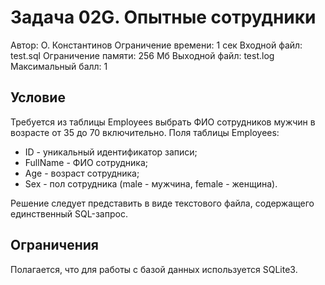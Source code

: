# Задача 02G. Опытные сотрудники

Автор: О. Константинов Ограничение времени: 1 сек
Входной файл: test.sql Ограничение памяти: 256 Мб
Выходной файл: test.log
Максимальный балл: 1

## Условие

Требуется из таблицы Employees выбрать ФИО сотрудников мужчин в возрасте от 35 до 70 включительно. Поля таблицы Employees:

- ID - уникальный идентификатор записи;
- FullName - ФИО сотрудника;
- Age - возраст сотрудника;
- Sex - пол сотрудника (male - мужчина, female - женщина).

Решение следует представить в виде текстового файла, содержащего единственный SQL-запрос.

## Ограничения

Полагается, что для работы с базой данных используется SQLite3.

